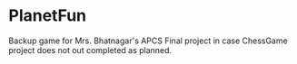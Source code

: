 # PlanetFun
Backup game for Mrs. Bhatnagar's APCS Final project in case ChessGame project does not out completed as planned.
